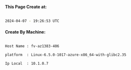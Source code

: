 
   
#### This Page Create at:

```bash

2024-04-07 - 19:26:53 UTC

```

#### Create By Machine:

```bash

Host Name : fv-az1383-406

platform  : Linux-6.5.0-1017-azure-x86_64-with-glibc2.35

Ip Local  : 10.1.0.7

```

